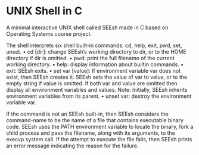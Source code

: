 # UNIX Shell in C

A minimal interactive UNIX shell called SEEsh made in C based on Operating Systems course project. 

The shell interprets six shell built-in commands: cd, help, exit, pwd, set, unset.
• cd [dir]: change SEEsh’s working directory to dir, or to the HOME directory if dir is omitted.
• pwd: print the full filename of the current working directory.
• help: display information about builtin commands.
• exit: SEEsh exits.
• set var [value]: If environment variable var does not exist, then SEEsh creates it. SEEsh sets the value of var to value, or to the empty string if value is omitted. If both var and value are omitted then display all environment variables and values. Note: Initially, SEEsh inherits environment variables from its parent. 
• unset var: destroy the environment variable var.

If the command is not an SEEsh built-in, then SEEsh considers the command-name to be the name of a file that contains executable binary code. SEEsh uses the PATH environment variable to locate the binary, fork a child process and pass the filename, along with its arguments, to the execvp system call. If the attempt to execute the file fails, then SEEsh prints an error message indicating the reason for the failure.
